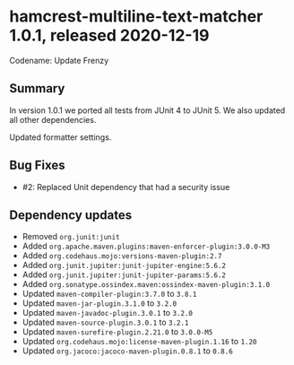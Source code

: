 # hamcrest-multiline-text-matcher 1.0.1, released 2020-12-19

Codename: Update Frenzy

## Summary 

In version 1.0.1 we ported all tests from JUnit 4 to JUnit 5. We also updated all other dependencies.

Updated formatter settings.

## Bug Fixes
 
* #2: Replaced Unit dependency that had a security issue

## Dependency updates
 
* Removed `org.junit:junit`
* Added `org.apache.maven.plugins:maven-enforcer-plugin:3.0.0-M3`
* Added `org.codehaus.mojo:versions-maven-plugin:2.7`
* Added `org.junit.jupiter:junit-jupiter-engine:5.6.2`
* Added `org.junit.jupiter:junit-jupiter-params:5.6.2`
* Added `org.sonatype.ossindex.maven:ossindex-maven-plugin:3.1.0`
* Updated `maven-compiler-plugin:3.7.0` to `3.8.1`
* Updated `maven-jar-plugin.3.1.0` to `3.2.0`
* Updated `maven-javadoc-plugin.3.0.1` to `3.2.0`
* Updated `maven-source-plugin.3.0.1` to `3.2.1`
* Updated `maven-surefire-plugin.2.21.0` to `3.0.0-M5` 
* Updated `org.codehaus.mojo:license-maven-plugin.1.16` to `1.20`
* Updated `org.jacoco:jacoco-maven-plugin.0.8.1` to `0.8.6`
